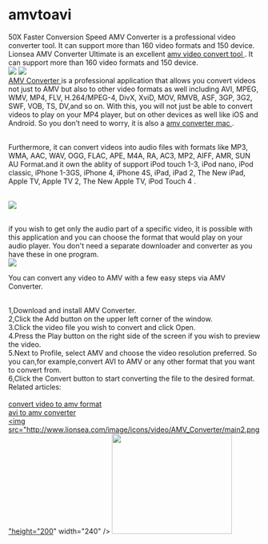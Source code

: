 amvtoavi
========

 50X Faster Conversion Speed  AMV Converter is a professional video converter tool. It can support more than 160 video formats and 150 device. 
<br />Lionsea AMV Converter Ultimate is an excellent <a href=" http://amvconverter.blogspot.com/ "> amv video convert tool </a>. It can support more than 160 video formats and 150 device. <br />
<a href="http://www.lionsea.com/download/video/Lionsea_AMV_Converter_Ultimate_Setup.exe"><img src="http://c.lionsea.net//anna/20140514110119.jpg" /></a> <a href="http://www.lionsea.com/download/video/videoconverter.dmg"><img src="http://c.lionsea.net//anna/20140514110135.jpg" /></a><br />
<a href=" http://www.scoop.it/t/amv-converter "> AMV Converter </a> is a professional application that allows you convert videos not just to AMV but also to other video formats as well including AVI, MPEG, WMV, MP4, FLV, H.264/MPEG-4, DivX, XviD, MOV, RMVB, ASF, 3GP, 3G2, SWF, VOB, TS, DV,and so on. With this, you will not just be able to convert videos to play on your MP4 player, but on other devices as well like iOS and Android. So you don’t need to worry, it is also a <a href=" http://lionsea-amv-converter-ultimate.soft112.com/ "> amv converter mac </a>.<br /><br />

Furthermore, it can convert videos into audio files with formats like MP3, WMA, AAC, WAV, OGG, FLAC, APE, M4A, RA, AC3, MP2, AIFF, AMR, SUN AU Format.and it own the ablity of support iPod touch 1-3, iPod nano, iPod classic, iPhone 1-3GS, iPhone 4, iPhone 4S, iPad, iPad 2, The New iPad, Apple TV, Apple TV 2, The New Apple TV, iPod Touch 4 . <br /><br />

<img src="http://c.lionsea.net//anna/20140514102352.jpg" />

<br />if you wish to get only the audio part of a specific video, it is possible with this application and you can choose the format that would play on your audio player. You don't need a separate downloader and converter as you have these in one program. <br />
<img src="http://c.lionsea.net//anna/20140514102615Q.jpg" /><br />

You can convert any video to AMV with a few easy steps via AMV Converter. <br /><br />

1,Download and install AMV Converter. <br />
2,Click the Add button on the upper left corner of the window. <br />
3.Click the video file you wish to convert and click Open. <br />
4.Press the Play button on the right side of the screen if you wish to preview the video. <br />
5.Next to Profile, select AMV and choose the video resolution preferred. So you can,for example,convert AVI to AMV or any other format that you want to convert from. <br />
6,Click the Convert button to start converting the file to the desired format. <br />
Related articles: <br /><br />
<a href=" http://www.freedownloadscenter.com/Utilities/File_Cataloging_Utilities/Lionsea_AMV_Converter_Ultimate.html">convert video to amv format</a><br />
<a href="http://www.tucows.com/preview/1595926">avi to amv converter</a><br />
<a href="http://www.lionsea.com/product_amvconverterultimate.php"><img src="http://www.lionsea.com/image/icons/video/AMV_Converter/main2.png"height="200" width="240" /></a> <a href="http://www.lionsea.com/product_amvconverterultimate.php"><img src="http://www.lionsea.com/image/icons/video/AMV_Converter/features.png" height="200" width="240"/></a><br /><br />
